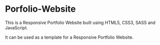 # Porfolio-Website

This is a Responsive Portfolio Website built using HTML5, CSS3, SASS and JavaScript.

It can be used as a template for a Responsive Portfolio Website.
